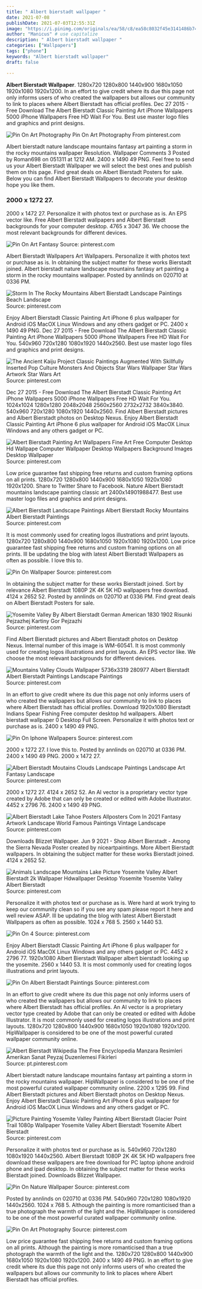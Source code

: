 ```yaml
---
title: " Albert bierstadt wallpaper "
date: 2021-07-08
publishDate: 2021-07-03T12:55:31Z
image: "https://i.pinimg.com/originals/ea/58/c8/ea58c8032f45e3141486b74f6026684a.jpg"
author: "Manicus" # use capitalize
description: " Albert bierstadt wallpaper "
categories: ["Wallpapers"]
tags: ["phone"]
keywords: "Albert bierstadt wallpaper"
draft: false

---
```



**Albert Bierstadt Wallpaper**. 1280x720 1280x800 1440x900 1680x1050 1920x1080 1920x1200. In an effort to give credit where its due this page not only informs users of who created the wallpapers but allows our community to link to places where Albert Bierstadt has official profiles. Dec 27 2015 - Free Download The Albert Bierstadt Classic Painting Art iPhone Wallpapers 5000 iPhone Wallpapers Free HD Wait For You. Best use master logo files and graphics and print designs.

![Pin On Art Photography](https://i.pinimg.com/originals/ea/58/c8/ea58c8032f45e3141486b74f6026684a.jpg "Pin On Art Photography")
Pin On Art Photography From pinterest.com


Albert bierstadt nature landscape mountains fantasy art painting a storm in the rocky mountains wallpaper Resolution. Wallpaper Comments 3 Posted by Roman698 on 051311 at 1212 AM. 2400 x 1490 49 PNG. Feel free to send us your Albert Bierstadt Wallpaper we will select the best ones and publish them on this page. Find great deals on Albert Bierstadt Posters for sale. Below you can find Albert Bierstadt Wallpapers to decorate your desktop hope you like them.

### 2000 x 1272 27.

2000 x 1472 27. Personalize it with photos text or purchase as is. An EPS vector like. Free Albert Bierstadt wallpapers and Albert Bierstadt backgrounds for your computer desktop. 4765 x 3047 36. We choose the most relevant backgrounds for different devices.


![Pin On Art Fantasy](https://i.pinimg.com/originals/86/13/ef/8613ef48ddc7b4e59dc307b3cb98503f.jpg "Pin On Art Fantasy")
Source: pinterest.com

Albert Bierstadt Wallpapers Art Wallpapers. Personalize it with photos text or purchase as is. In obtaining the subject matter for these works Bierstadt joined. Albert bierstadt nature landscape mountains fantasy art painting a storm in the rocky mountains wallpaper. Posted by annlinds on 020710 at 0336 PM.

![Storm In The Rocky Mountains Albert Bierstadt Landscape Paintings Beach Landscape](https://i.pinimg.com/originals/2d/96/dc/2d96dc699bf2c26a2dd20e372536ba2a.jpg "Storm In The Rocky Mountains Albert Bierstadt Landscape Paintings Beach Landscape")
Source: pinterest.com

Enjoy Albert Bierstadt Classic Painting Art iPhone 6 plus wallpaper for Android iOS MacOX Linux Windows and any others gadget or PC. 2400 x 1490 49 PNG. Dec 27 2015 - Free Download The Albert Bierstadt Classic Painting Art iPhone Wallpapers 5000 iPhone Wallpapers Free HD Wait For You. 540x960 720x1280 1080x1920 1440x2560. Best use master logo files and graphics and print designs.

![The Ancient Kaiju Project Classic Paintings Augmented With Skillfully Inserted Pop Culture Monsters And Objects Star Wars Wallpaper Star Wars Artwork Star Wars Art](https://i.pinimg.com/originals/c5/6f/b1/c56fb1b970f77938d7ec4ab840d1ca96.jpg "The Ancient Kaiju Project Classic Paintings Augmented With Skillfully Inserted Pop Culture Monsters And Objects Star Wars Wallpaper Star Wars Artwork Star Wars Art")
Source: pinterest.com

Dec 27 2015 - Free Download The Albert Bierstadt Classic Painting Art iPhone Wallpapers 5000 iPhone Wallpapers Free HD Wait For You. 1024x1024 1280x1280 2048x2048 2560x2560 2732x2732 3840x3840. 540x960 720x1280 1080x1920 1440x2560. Find Albert Bierstadt pictures and Albert Bierstadt photos on Desktop Nexus. Enjoy Albert Bierstadt Classic Painting Art iPhone 6 plus wallpaper for Android iOS MacOX Linux Windows and any others gadget or PC.

![Albert Bierstadt Painting Art Wallpapers Fine Art Free Computer Desktop Hd Wallpape Computer Wallpaper Desktop Wallpapers Background Images Desktop Wallpaper](https://i.pinimg.com/originals/c6/0e/d4/c60ed4ea5e94d9527c827ac31057c734.jpg "Albert Bierstadt Painting Art Wallpapers Fine Art Free Computer Desktop Hd Wallpape Computer Wallpaper Desktop Wallpapers Background Images Desktop Wallpaper")
Source: pinterest.com

Low price guarantee fast shipping free returns and custom framing options on all prints. 1280x720 1280x800 1440x900 1680x1050 1920x1080 1920x1200. Share to Twitter Share to Facebook. Nature Albert Bierstadt mountains landscape painting classic art 2400x14901988477. Best use master logo files and graphics and print designs.

![Albert Bierstadt Landscape Paintings Albert Bierstadt Rocky Mountains Albert Bierstadt Paintings](https://i.pinimg.com/originals/62/68/83/6268839a01a0c796c7c129fb5e987341.jpg "Albert Bierstadt Landscape Paintings Albert Bierstadt Rocky Mountains Albert Bierstadt Paintings")
Source: pinterest.com

It is most commonly used for creating logos illustrations and print layouts. 1280x720 1280x800 1440x900 1680x1050 1920x1080 1920x1200. Low price guarantee fast shipping free returns and custom framing options on all prints. Ill be updating the blog with latest Albert Bierstadt Wallpapers as often as possible. I love this to.

![Pin On Wallpaper](https://i.pinimg.com/originals/d8/15/45/d815459b0781978cdd86e1002f1542d3.jpg "Pin On Wallpaper")
Source: pinterest.com

In obtaining the subject matter for these works Bierstadt joined. Sort by relevance Albert Bierstadt 1080P 2K 4K 5K HD wallpapers free download. 4124 x 2652 52. Posted by annlinds on 020710 at 0336 PM. Find great deals on Albert Bierstadt Posters for sale.

![Yosemite Valley By Albert Bierstadt German American 1830 1902 Risunki Pejzazhej Kartiny Gor Pejzazhi](https://i.pinimg.com/originals/ff/d3/fc/ffd3fc5edeebe31f6f82deed5cb51197.jpg "Yosemite Valley By Albert Bierstadt German American 1830 1902 Risunki Pejzazhej Kartiny Gor Pejzazhi")
Source: pinterest.com

Find Albert Bierstadt pictures and Albert Bierstadt photos on Desktop Nexus. Internal number of this image is WM-60541. It is most commonly used for creating logos illustrations and print layouts. An EPS vector like. We choose the most relevant backgrounds for different devices.

![Mountains Valley Clouds Wallpaper 5736x3319 280977 Albert Bierstadt Albert Bierstadt Paintings Landscape Paintings](https://i.pinimg.com/originals/b1/08/42/b108425483cb3016fb12ec3d3f767d0f.jpg "Mountains Valley Clouds Wallpaper 5736x3319 280977 Albert Bierstadt Albert Bierstadt Paintings Landscape Paintings")
Source: pinterest.com

In an effort to give credit where its due this page not only informs users of who created the wallpapers but allows our community to link to places where Albert Bierstadt has official profiles. Download 1920x1080 Bierstadt Indians Spear Fishing Free computer desktop hd wallpapers. Albert bierstadt wallpaper 0 Desktop Full Screen. Personalize it with photos text or purchase as is. 2400 x 1490 49 PNG.

![Pin On Iphone Wallpapers](https://i.pinimg.com/originals/45/75/2d/45752d9004bec1c510057de64786a37f.jpg "Pin On Iphone Wallpapers")
Source: pinterest.com

2000 x 1272 27. I love this to. Posted by annlinds on 020710 at 0336 PM. 2400 x 1490 49 PNG. 2000 x 1472 27.

![Albert Bierstadt Moutains Clouds Landscape Paintings Landscape Art Fantasy Landscape](https://i.pinimg.com/originals/f7/8d/67/f78d674b63694dddd7c2917f45489a2c.jpg "Albert Bierstadt Moutains Clouds Landscape Paintings Landscape Art Fantasy Landscape")
Source: pinterest.com

2000 x 1272 27. 4124 x 2652 52. An AI vector is a proprietary vector type created by Adobe that can only be created or edited with Adobe Illustrator. 4452 x 2796 76. 2400 x 1490 49 PNG.

![Albert Bierstadt Lake Tahoe Posters Allposters Com In 2021 Fantasy Artwork Landscape World Famous Paintings Vintage Landscape](https://i.pinimg.com/564x/55/ef/d4/55efd45515cbf92160c9f26197a1b8e9.jpg "Albert Bierstadt Lake Tahoe Posters Allposters Com In 2021 Fantasy Artwork Landscape World Famous Paintings Vintage Landscape")
Source: pinterest.com

Downloads Blizzet Wallpaper. Jun 9 2021 - Shop Albert Bierstadt - Among the Sierra Nevada Poster created by niceartpaintings. More Albert Bierstadt wallpapers. In obtaining the subject matter for these works Bierstadt joined. 4124 x 2652 52.

![Animals Landscape Mountains Lake Picture Yosemite Valley Albert Bierstadt 2k Wallpaper Hdwallpaper Desktop Yosemite Yosemite Valley Albert Bierstadt](https://i.pinimg.com/originals/f7/b6/77/f7b6775e152d07990264f274ba86f00a.jpg "Animals Landscape Mountains Lake Picture Yosemite Valley Albert Bierstadt 2k Wallpaper Hdwallpaper Desktop Yosemite Yosemite Valley Albert Bierstadt")
Source: pinterest.com

Personalize it with photos text or purchase as is. Were hard at work trying to keep our community clean so if you see any spam please report it here and well review ASAP. Ill be updating the blog with latest Albert Bierstadt Wallpapers as often as possible. 1024 x 768 5. 2560 x 1440 53.

![Pin On 4](https://i.pinimg.com/originals/b1/ad/a7/b1ada70c45bc36d4f3e7686ccbf6bb28.jpg "Pin On 4")
Source: pinterest.com

Enjoy Albert Bierstadt Classic Painting Art iPhone 6 plus wallpaper for Android iOS MacOX Linux Windows and any others gadget or PC. 4452 x 2796 77. 1920x1080 Albert Bierstadt Wallpaper albert bierstadt looking up the yosemite. 2560 x 1440 53. It is most commonly used for creating logos illustrations and print layouts.

![Pin On Albert Bierstadt Paintings](https://i.pinimg.com/originals/90/84/6e/90846e4420ecb4f61d9cbe8e635422a2.jpg "Pin On Albert Bierstadt Paintings")
Source: pinterest.com

In an effort to give credit where its due this page not only informs users of who created the wallpapers but allows our community to link to places where Albert Bierstadt has official profiles. An AI vector is a proprietary vector type created by Adobe that can only be created or edited with Adobe Illustrator. It is most commonly used for creating logos illustrations and print layouts. 1280x720 1280x800 1440x900 1680x1050 1920x1080 1920x1200. HipWallpaper is considered to be one of the most powerful curated wallpaper community online.

![Albert Bierstadt Wikipedia The Free Encyclopedia Manzara Resimleri Amerikan Sanat Peyzaj Duzenlemesi Fikirleri](https://i.pinimg.com/originals/85/76/b5/8576b518506caefe8cf3056888870e3e.jpg "Albert Bierstadt Wikipedia The Free Encyclopedia Manzara Resimleri Amerikan Sanat Peyzaj Duzenlemesi Fikirleri")
Source: pt.pinterest.com

Albert bierstadt nature landscape mountains fantasy art painting a storm in the rocky mountains wallpaper. HipWallpaper is considered to be one of the most powerful curated wallpaper community online. 2200 x 1295 99. Find Albert Bierstadt pictures and Albert Bierstadt photos on Desktop Nexus. Enjoy Albert Bierstadt Classic Painting Art iPhone 6 plus wallpaper for Android iOS MacOX Linux Windows and any others gadget or PC.

![Picture Painting Yosemite Valley Painting Albert Bierstadt Glacier Point Trail 1080p Wallpaper Yosemite Valley Albert Bierstadt Yosemite Albert Bierstadt](https://i.pinimg.com/originals/ad/a2/2d/ada22d619c4eb8e62d430f8194eeb7d2.jpg "Picture Painting Yosemite Valley Painting Albert Bierstadt Glacier Point Trail 1080p Wallpaper Yosemite Valley Albert Bierstadt Yosemite Albert Bierstadt")
Source: pinterest.com

Personalize it with photos text or purchase as is. 540x960 720x1280 1080x1920 1440x2560. Albert Bierstadt 1080P 2K 4K 5K HD wallpapers free download these wallpapers are free download for PC laptop iphone android phone and ipad desktop. In obtaining the subject matter for these works Bierstadt joined. Downloads Blizzet Wallpaper.

![Pin On Nature Wallpaper](https://i.pinimg.com/originals/52/db/54/52db54b640e8f1084276901819eb7dbb.jpg "Pin On Nature Wallpaper")
Source: pinterest.com

Posted by annlinds on 020710 at 0336 PM. 540x960 720x1280 1080x1920 1440x2560. 1024 x 768 5. Although the painting is more romanticised than a true photograph the warmth of the light and the. HipWallpaper is considered to be one of the most powerful curated wallpaper community online.

![Pin On Art Photography](https://i.pinimg.com/originals/ea/58/c8/ea58c8032f45e3141486b74f6026684a.jpg "Pin On Art Photography")
Source: pinterest.com

Low price guarantee fast shipping free returns and custom framing options on all prints. Although the painting is more romanticised than a true photograph the warmth of the light and the. 1280x720 1280x800 1440x900 1680x1050 1920x1080 1920x1200. 2400 x 1490 49 PNG. In an effort to give credit where its due this page not only informs users of who created the wallpapers but allows our community to link to places where Albert Bierstadt has official profiles.

